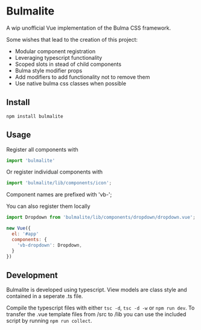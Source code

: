 # Bulmalite
A wip unofficial Vue implementation of the Bulma CSS framework.

Some wishes that lead to the creation of this project:
* Modular component registration
* Leveraging typescript functionality
* Scoped slots in stead of child components
* Bulma style modifier props
* Add modifiers to add functionality not to remove them
* Use native bulma css classes when possible

## Install
`npm install bulmalite`

## Usage
Register all components with
```javascript
import 'bulmalite'
```

Or register individual components with
```javascript
import 'bulmalite/lib/components/icon';
```

Component names are prefixed with 'vb-';

You can also register them locally
```javascript
import Dropdown from 'bulmalite/lib/components/dropdown/dropdown.vue';

new Vue({
  el: '#app'
  components: {
    'vb-dropdown': Dropdown,
  }
})
```
## Development
Bulmalite is developed using typescript. View models are class style and contained in a seperate .ts file.

Compile the typescript files with either `tsc -d`, `tsc -d -w` or `npm run dev`. To transfer the .vue template files from /src to /lib you can use the included script by running `npm run collect`.